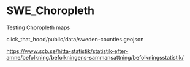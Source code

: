 # SWE_Choropleth
Testing Choropleth maps

click_that_hood/public/data/sweden-counties.geojson

https://www.scb.se/hitta-statistik/statistik-efter-amne/befolkning/befolkningens-sammansattning/befolkningsstatistik/
